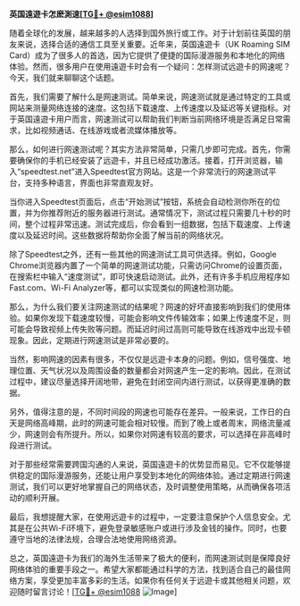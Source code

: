 **英国遠遊卡怎麽測速[[TG💪+ @esim1088](https://t.me/s/esim1088)]**

随着全球化的发展，越来越多的人选择到国外旅行或工作。对于计划前往英国的朋友来说，选择合适的通信工具至关重要。近年来，英国遠遊卡（UK Roaming SIM Card）成为了很多人的首选，因为它提供了便捷的国际漫游服务和本地化的网络体验。然而，很多用户在使用遠遊卡时会有一个疑问：怎样测试远遊卡的网速呢？今天，我们就来聊聊这个话题。

首先，我们需要了解什么是网速测试。简单来说，网速测试就是通过特定的工具或网站来测量网络连接的速度。这包括下载速度、上传速度以及延迟等关键指标。对于英国遠遊卡用户而言，网速测试可以帮助我们判断当前网络环境是否满足日常需求，比如视频通话、在线游戏或者流媒体播放等。

那么，如何进行网速测试呢？其实方法非常简单，只需几步即可完成。首先，你需要确保你的手机已经安装了远遊卡，并且已经成功激活。接着，打开浏览器，输入“speedtest.net”进入Speedtest官方网站。这是一个非常流行的网速测试平台，支持多种语言，界面也非常直观友好。

当你进入Speedtest页面后，点击“开始测试”按钮，系统会自动检测你所在的位置，并为你推荐附近的服务器进行测试。通常情况下，测试过程只需要几十秒的时间，整个过程非常迅速。测试完成后，你会看到一组数据，包括下载速度、上传速度以及延迟时间。这些数据将帮助你全面了解当前的网络状况。

除了Speedtest之外，还有一些其他的网速测试工具可供选择。例如，Google Chrome浏览器内置了一个简单的网速测试功能，只需访问Chrome的设置页面，在搜索栏中输入“速度测试”，即可快速启动测试。此外，还有许多手机应用程序如Fast.com、Wi-Fi Analyzer等，都可以实现类似的网速检测功能。

那么，为什么我们要关注网速测试的结果呢？网速的好坏直接影响到我们的使用体验。如果你发现下载速度较慢，可能会影响文件传输效率；如果上传速度不足，则可能会导致视频上传失败等问题。而延迟时间过高则可能导致在线游戏中出现卡顿现象。因此，定期进行网速测试是非常必要的。

当然，影响网速的因素有很多，不仅仅是远遊卡本身的问题。例如，信号强度、地理位置、天气状况以及周围设备的数量都会对网速产生一定的影响。因此，在测试过程中，建议尽量选择开阔地带，避免在封闭空间内进行测试，以获得更准确的数据。

另外，值得注意的是，不同时间段的网速也可能存在差异。一般来说，工作日的白天是网络高峰期，此时的网速可能会相对较慢。而到了晚上或者周末，网络流量减少，网速则会有所提升。所以，如果你对网速有较高的要求，可以选择在非高峰时段进行测试。

对于那些经常需要跨国沟通的人来说，英国遠遊卡的优势显而易见。它不仅能够提供稳定的国际漫游服务，还能让用户享受到本地化的网络体验。通过定期进行网速测试，我们可以更好地掌握自己的网络状态，及时调整使用策略，从而确保各项活动的顺利开展。

最后，我想提醒大家，在使用远遊卡的过程中，一定要注意保护个人信息安全。尤其是在公共Wi-Fi环境下，避免登录敏感账户或进行涉及金钱的操作。同时，也要遵守当地的法律法规，合理合法地使用网络资源。

总之，英国遠遊卡为我们的海外生活带来了极大的便利，而网速测试则是保障良好网络体验的重要手段之一。希望大家都能通过科学的方法，找到适合自己的最佳网络方案，享受更加丰富多彩的生活。如果你有任何关于远遊卡或其他相关问题，欢迎随时留言讨论！[[TG💪+ @esim1088](https://t.me/s/esim1088) ![Image](https://i.postimg.cc/4NQfJmqS/Snipaste-2025-05-13-00-14-12.png)]